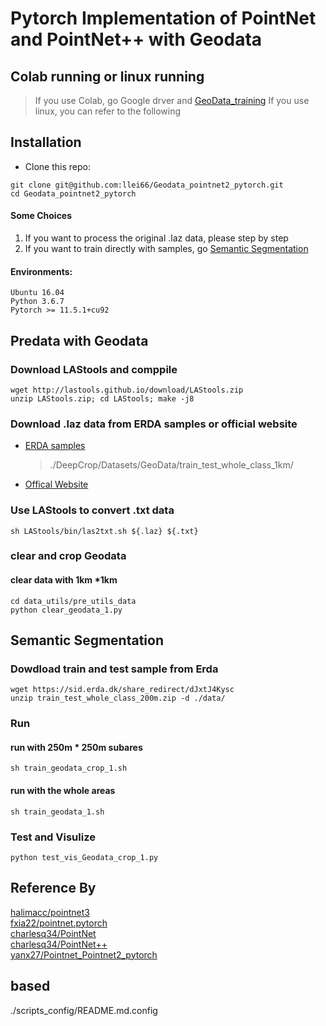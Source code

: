 # Pytorch Implementation of PointNet and PointNet++ with Geodata

## Colab running or linux running
> If you use Colab, go Google drver and [GeoData_training](https://colab.research.google.com/drive/1cpAzWEQn3T408g6yM97IEwiQx8mLQoP8?authuser=1#scrollTo=ruN3V-x_r-SV)
> If you use linux, you can refer to the following

## Installation
- Clone this repo:
```buildoutcfg
git clone git@github.com:llei66/Geodata_pointnet2_pytorch.git
cd Geodata_pointnet2_pytorch
```

#### Some Choices
1. If you want to process the original .laz data, please step by step
2. If you want to train directly with samples, go [Semantic Segmentation](#jump)

#### Environments:
```
Ubuntu 16.04 
Python 3.6.7 
Pytorch >= 11.5.1+cu92
```


## Predata with Geodata

### Download LAStools and comppile
```buildoutcfg
wget http://lastools.github.io/download/LAStools.zip
unzip LAStools.zip; cd LAStools; make -j8
```

### Download .laz data from ERDA samples or official website
- [ERDA samples](https://erda.dk/wsgi-bin/fileman.py?path=DeepCrop/)
  > ./DeepCrop/Datasets/GeoData/train_test_whole_class_1km/
- [Offical Website](https://download.kortforsyningen.dk/content/dhmpunktsky)
### Use LAStools to convert .txt data
```buildoutcfg
sh LAStools/bin/las2txt.sh ${.laz} ${.txt}
```
### clear and crop Geodata

#### clear data with 1km *1km
```buildoutcfg
cd data_utils/pre_utils_data
python clear_geodata_1.py
```

## <a name='jump'> Semantic Segmentation </a>

### Dowdload train and test sample from Erda
```
wget https://sid.erda.dk/share_redirect/dJxtJ4Kysc
unzip train_test_whole_class_200m.zip -d ./data/
```
### Run

#### run with 250m * 250m subares
```
sh train_geodata_crop_1.sh
```

#### run with the whole areas
```buildoutcfg
sh train_geodata_1.sh
```
### Test and Visulize
```buildoutcfg
python test_vis_Geodata_crop_1.py
```

## Reference By
[halimacc/pointnet3](https://github.com/halimacc/pointnet3)<br>
[fxia22/pointnet.pytorch](https://github.com/fxia22/pointnet.pytorch)<br>
[charlesq34/PointNet](https://github.com/charlesq34/pointnet) <br>
[charlesq34/PointNet++](https://github.com/charlesq34/pointnet2) <br>
[yanx27/Pointnet_Pointnet2_pytorch](https://github.com/yanx27/Pointnet_Pointnet2_pytorch)



## based 
./scripts_config/README.md.config
